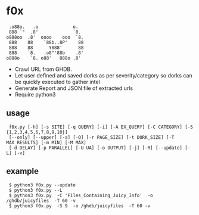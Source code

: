# f0x

     .o88o.   .o             o.   
     888 `"  .8'             `8.  
    o888oo  .8'  oooo    ooo  `8. 
     888    88    `88b..8P'    88 
     888    88      Y888'      88 
     888    `8.   .o8"'88b    .8' 
    o888o    `8. o88'   888o .8'  
    

* Crawl URL from GHDB.
* Let user defined and saved dorks as per severity/category so dorks can be quickly executed to gather intel
* Generate Report and JSON file of extracted urls
* Require python3

## usage
     f0x.py [-h] [-s SITE] [-q QUERY] [-i] [-A EX_QUERY] [-C CATEGORY] [-S {1,2,3,4,5,6,7,8,9,10}] 
     [--only] [--upper] [-a] [-Q] [-r PAGE_SIZE] [-t DORK_SIZE] [-T MAX_RESULTS] [-m MIN] [-M MAX] 
     [-d DELAY] [-p PARALLEL] [-U UA] [-o OUTPUT] [-j] [-R] [--update] [-L] [-v]


## example

     $ python3 f0x.py --update
     $ python3 f0x.py --L
     $ python3 f0x.py  -C 'Files_Containing_Juicy_Info'  -o /ghdb/juicyfiles  -T 60 -v
     $ python3 f0x.py  -S 9  -o /ghdb/juicyfiles  -T 60 -v


